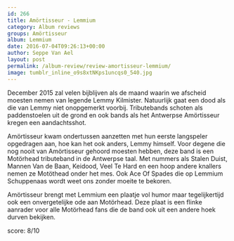 ```yaml
---
id: 266
title: Amörtisseur - Lemmium
category: Album reviews
groups: Amörtisseur
album: Lemmium
date: 2016-07-04T09:26:13+00:00
author: Seppe Van Ael
layout: post
permalink: /album-review/review-amortisseur-lemmium/
image: tumblr_inline_o9s8xtNKps1uncqs0_540.jpg
---
```

December 2015 zal velen bijblijven als de maand waarin we afscheid moesten nemen van legende Lemmy Kilmister. Natuurlijk gaat een dood als die van Lemmy niet onopgemerkt voorbij. Tributebands schoten als paddenstoelen uit de grond en ook bands als het Antwerpse Amörtisseur kregen een aandachtsshot.

Amörtisseur kwam ondertussen aanzetten met hun eerste langspeler opgedragen aan, hoe kan het ook anders, Lemmy himself. Voor degene die nog nooit van Amörtisseur gehoord moesten hebben, deze band is een Motörhead tributeband in de Antwerpse taal. Met nummers als Stalen Duist, Mannen Van de Baan, Keidood, Veel Te Hard en een hoop andere knallers nemen ze Motöthead onder het mes. Ook Ace Of Spades die op Lemmium Schuppenaas wordt weet ons zonder moeite te bekoren.

Amörtisseur brengt met Lemmium een plaatje vol humor maar tegelijkertijd ook een onvergetelijke ode aan Motörhead. Deze plaat is een flinke aanrader voor alle Motörhead fans die de band ook uit een andere hoek durven bekijken.

score: 8/10